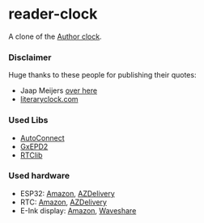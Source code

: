 # reader-clock
A clone of the [Author clock](https://www.kickstarter.com/projects/1195310640/author-clock-a-novel-way-to-tell-time?ref=discovery&amp;term=author%20clock).

### Disclaimer
Huge thanks to these people for publishing their quotes:
- Jaap Meijers  [over here](https://www.instructables.com/Literary-Clock-Made-From-E-reader/)
- [literaryclock.com](http://literaryclock.com)

### Used Libs
- [AutoConnect](https://github.com/Hieromon/AutoConnect)
- [GxEPD2](https://github.com/ZinggJM/GxEPD2)
- [RTClib](https://github.com/adafruit/RTClib)

### Used hardware
- ESP32: [Amazon](https://www.amazon.de/-/en/dp/B08BZGC22Q), [AZDelivery](https://www.az-delivery.de/en/products/esp32-dev-kit-c-v4-unverlotet)
- RTC: [Amazon](https://www.amazon.de/-/en/dp/B07RGTFWS3), [AZDelivery](https://www.az-delivery.de/en/products/ds3231-real-time-clock)
- E-Ink display: [Amazon](https://www.amazon.de/gp/product/B074NR1SW2), [Waveshare](https://www.waveshare.com/product/displays/e-paper/4.2inch-e-paper-module.htm)
